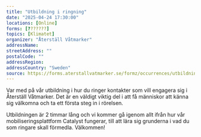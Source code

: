 ```yaml
---
title: "Utbildning i ringning"
date: "2025-04-24 17:30:00"
locations: [Online]
forms: [???????]
topics: [Klimatet]
organizer: "Återställ Våtmarker"
addressName:
streetAddress: ""
postalCode: ""
addressRegion:
addressCountry: "Sweden"
source: https://forms.aterstallvatmarker.se/formz/occurrences/utbildning-i-ringning-2025-04-24/registrations/new
---
```

Var med på vår utbildning i hur du ringer kontakter som vill engagera sig i Återställ Våtmarker. Det är en väldigt viktig del i att få människor att känna sig välkomna och ta ett första steg in i rörelsen.



Utbildningen är 2 timmar lång och vi kommer gå igenom allt ifrån hur vår mobiliseringsplattform Catalyst fungerar, till att lära sig grunderna i vad du som ringare skall förmedla. Välkommen!

